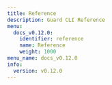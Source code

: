 ```yaml
---
title: Reference
description: Guard CLI Reference
menu:
  docs_v0.12.0:
    identifier: reference
    name: Reference
    weight: 1000
menu_name: docs_v0.12.0
info:
  version: v0.12.0
---
```


